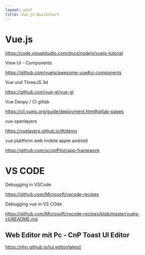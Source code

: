 ```yaml
---
layout: post
title: Vue.js Quickstart 
---
```


# Vue.js

<https://code.visualstudio.com/docs/nodejs/vuejs-tutorial>

View UI - Components 

<https://github.com/vuejs/awesome-vue#ui-components>

Vue und ThreeJS 3d

<https://github.com/vue-gl/vue-gl>

Vue Deopy / CI gitlab

<https://cli.vuejs.org/guide/deployment.html#gitlab-pages>


vue openlayers 

<https://vuelayers.github.io/#/demo>


vue plattform web mobile apple android 

<https://github.com/scriptPilot/app-framework>


# VS CODE 

Debugging in VSCode 

https://github.com/Microsoft/vscode-recipes

Debugging vue in VS COde 

https://github.com/Microsoft/vscode-recipes/blob/master/vuejs-cli/README.md


## Web Editor mit Pc - CnP  Toast UI Editor 


https://nhn.github.io/tui.editor/latest/
